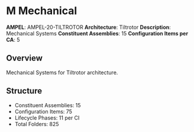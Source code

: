 # M Mechanical

**AMPEL**: AMPEL-20-TILTROTOR
**Architecture**: Tiltrotor
**Description**: Mechanical Systems
**Constituent Assemblies**: 15
**Configuration Items per CA**: 5

## Overview
Mechanical Systems for Tiltrotor architecture.

## Structure
- Constituent Assemblies: 15
- Configuration Items: 75
- Lifecycle Phases: 11 per CI
- Total Folders: 825

